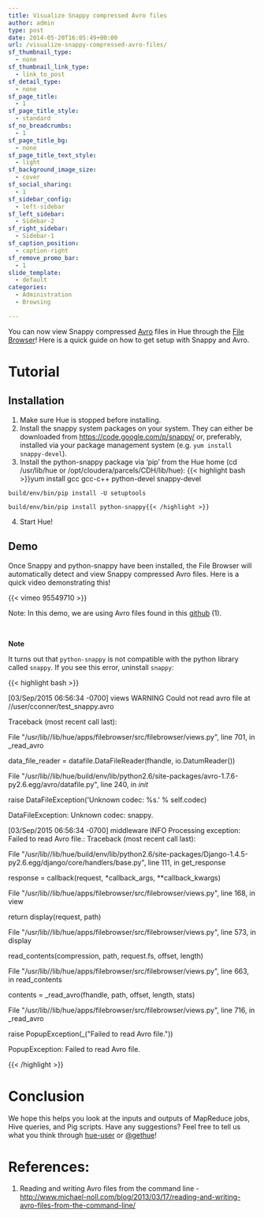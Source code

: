 ```yaml
---
title: Visualize Snappy compressed Avro files
author: admin
type: post
date: 2014-05-20T16:05:49+00:00
url: /visualize-snappy-compressed-avro-files/
sf_thumbnail_type:
  - none
sf_thumbnail_link_type:
  - link_to_post
sf_detail_type:
  - none
sf_page_title:
  - 1
sf_page_title_style:
  - standard
sf_no_breadcrumbs:
  - 1
sf_page_title_bg:
  - none
sf_page_title_text_style:
  - light
sf_background_image_size:
  - cover
sf_social_sharing:
  - 1
sf_sidebar_config:
  - left-sidebar
sf_left_sidebar:
  - Sidebar-2
sf_right_sidebar:
  - Sidebar-1
sf_caption_position:
  - caption-right
sf_remove_promo_bar:
  - 1
slide_template:
  - default
categories:
  - Administration
  - Browsing

---
```

You can now view Snappy compressed <a href="http://avro.apache.org/" target="_blank" rel="noopener noreferrer">Avro</a> files in Hue through the [File Browser][1]! Here is a quick guide on how to get setup with Snappy and Avro.

#

# Tutorial

## Installation

  1. Make sure Hue is stopped before installing.
  2. Install the snappy system packages on your system. They can either be downloaded from <https://code.google.com/p/snappy/> or, preferably, installed via your package management system (e.g. `yum install snappy-devel`).
  3. Install the python-snappy package via ‘pip’ from the Hue home (cd /usr/lib/hue or /opt/cloudera/parcels/CDH/lib/hue):
    {{< highlight bash >}}yum install gcc gcc-c++ python-devel snappy-devel

    build/env/bin/pip install -U setuptools

    build/env/bin/pip install python-snappy{{< /highlight >}}

  4. Start Hue!

## Demo

Once Snappy and python-snappy have been installed, the File Browser will automatically detect and view Snappy compressed Avro files. Here is a quick video demonstrating this!

{{< vimeo 95549710 >}}

Note: In this demo, we are using Avro files found in this [github][2] (1).

&nbsp;

**Note**

It turns out that `python-snappy` is not compatible with the python library called `snappy`. If you see this error, uninstall `snappy`:

{{< highlight bash >}}

[03/Sep/2015 06:56:34 -0700] views WARNING Could not read avro file at //user/cconner/test_snappy.avro

Traceback (most recent call last):

File "/usr/lib//lib/hue/apps/filebrowser/src/filebrowser/views.py", line 701, in _read_avro

data_file_reader = datafile.DataFileReader(fhandle, io.DatumReader())

File "/usr/lib//lib/hue/build/env/lib/python2.6/site-packages/avro-1.7.6-py2.6.egg/avro/datafile.py", line 240, in _init_

raise DataFileException('Unknown codec: %s.' % self.codec)

DataFileException: Unknown codec: snappy.

[03/Sep/2015 06:56:34 -0700] middleware INFO Processing exception: Failed to read Avro file.: Traceback (most recent call last):

File "/usr/lib//lib/hue/build/env/lib/python2.6/site-packages/Django-1.4.5-py2.6.egg/django/core/handlers/base.py", line 111, in get_response

response = callback(request, \*callback_args, \**callback_kwargs)

File "/usr/lib//lib/hue/apps/filebrowser/src/filebrowser/views.py", line 168, in view

return display(request, path)

File "/usr/lib//lib/hue/apps/filebrowser/src/filebrowser/views.py", line 573, in display

read_contents(compression, path, request.fs, offset, length)

File "/usr/lib//lib/hue/apps/filebrowser/src/filebrowser/views.py", line 663, in read_contents

contents = _read_avro(fhandle, path, offset, length, stats)

File "/usr/lib//lib/hue/apps/filebrowser/src/filebrowser/views.py", line 716, in _read_avro

raise PopupException(_("Failed to read Avro file."))

PopupException: Failed to read Avro file.

{{< /highlight >}}

#

# Conclusion

We hope this helps you look at the inputs and outputs of MapReduce jobs, Hive queries, and Pig scripts. Have any suggestions? Feel free to tell us what you think through [hue-user][3] or [@gethue][4]!

#

# References:

  1. Reading and writing Avro files from the command line - <http://www.michael-noll.com/blog/2013/03/17/reading-and-writing-avro-files-from-the-command-line/>

 [1]: https://gethue.com/category/file-browser/
 [2]: https://github.com/miguno/avro-cli-examples
 [3]: https://groups.google.com/a/cloudera.org/forum/?fromgroups#!forum/hue-user
 [4]: https://twitter.com/gethue
